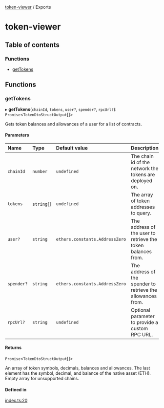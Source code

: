 [token-viewer](README.md) / Exports

# token-viewer

## Table of contents

### Functions

- [getTokens](modules.md#gettokens)

## Functions

### getTokens

▸ **getTokens**(`chainId`, `tokens`, `user?`, `spender?`, `rpcUrl?`): `Promise`<`TokenDtoStructOutput`[]\>

Gets token balances and allowances of a user for a list of contracts.

#### Parameters

| Name | Type | Default value | Description |
| :------ | :------ | :------ | :------ |
| `chainId` | `number` | `undefined` | The chain id of the network the tokens are deployed on. |
| `tokens` | `string`[] | `undefined` | The array of token addresses to query. |
| `user?` | `string` | `ethers.constants.AddressZero` | The address of the user to retrieve the token balances from. |
| `spender?` | `string` | `ethers.constants.AddressZero` | The address of the spender to retrieve the allowances from. |
| `rpcUrl?` | `string` | `undefined` | Optional parameter to provide a custom RPC URL. |

#### Returns

`Promise`<`TokenDtoStructOutput`[]\>

An array of token symbols, decimals, balances and allowances.
The last element has the symbol, decimal, and balance of the native asset (ETH).
Empty array for unsupported chains.

#### Defined in

[index.ts:20](https://github.com/clober-dex/token-balance-viewer/blob/42472ff/src/index.ts#L20)
